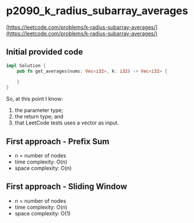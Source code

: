 # p2090_k_radius_subarray_averages
[https://leetcode.com/problems/k-radius-subarray-averages/](https://leetcode.com/problems/k-radius-subarray-averages/)

## Initial provided code
```Rust
impl Solution {
    pub fn get_averages(nums: Vec<i32>, k: i32) -> Vec<i32> {
        
    }
}
```

So, at this point I know:
1. the parameter type;
2. the return type; and 
3. that LeetCode tests uses a vector as input.


## First approach - Prefix Sum

- n = number of nodes
- time complexity: O(n)
- space complexity: O(n)

## First approach - Sliding Window

- n = number of nodes
- time complexity: O(n)
- space complexity: O(1)